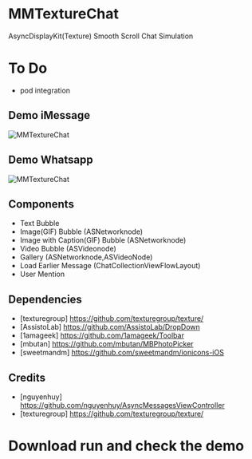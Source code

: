 # MMTextureChat
AsyncDisplayKit(Texture) Smooth Scroll Chat Simulation


# To Do
* pod integration 

## Demo iMessage
![MMTextureChat](https://github.com/mukyasa/MMTextureChat/blob/master/MMTextureChat/texturechat_imessage.gif)<br/>

## Demo Whatsapp
![MMTextureChat](https://github.com/mukyasa/MMTextureChat/blob/master/MMTextureChat/texturechat_whatsapp.gif)<br/>


## Components 
* Text Bubble
* Image(GIF) Bubble (ASNetworknode)
* Image with Caption(GIF) Bubble (ASNetworknode)
* Video Bubble (ASVideonode)
* Gallery (ASNetworknode,ASVideoNode)
* Load Earlier Message (ChatCollectionViewFlowLayout)
* User Mention 

## Dependencies
* [texturegroup] https://github.com/texturegroup/texture/
* [AssistoLab] https://github.com/AssistoLab/DropDown
* [1amageek] https://github.com/1amageek/Toolbar
* [mbutan] https://github.com/mbutan/MBPhotoPicker
* [sweetmandm] https://github.com/sweetmandm/ionicons-iOS

## Credits
* [nguyenhuy] https://github.com/nguyenhuy/AsyncMessagesViewController
* [texturegroup] https://github.com/texturegroup/texture/


# Download run and check the demo



